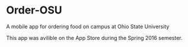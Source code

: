 # Order-OSU
A mobile app for ordering food on campus at Ohio State University

This app was avilible on the App Store during the Spring 2016 semester. 
